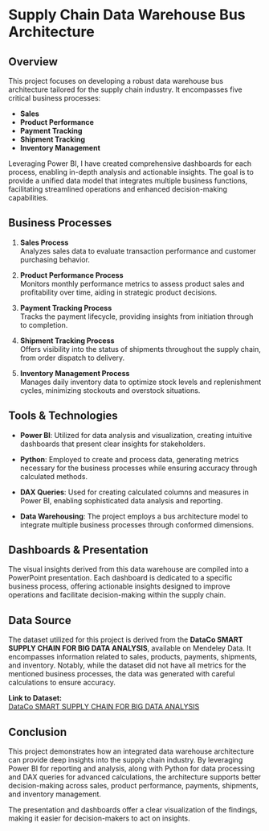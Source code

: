 # Supply Chain Data Warehouse Bus Architecture

## Overview

This project focuses on developing a robust data warehouse bus architecture tailored for the supply chain industry. It encompasses five critical business processes: 

- **Sales**
- **Product Performance**
- **Payment Tracking**
- **Shipment Tracking**
- **Inventory Management**

Leveraging Power BI, I have created comprehensive dashboards for each process, enabling in-depth analysis and actionable insights. The goal is to provide a unified data model that integrates multiple business functions, facilitating streamlined operations and enhanced decision-making capabilities.

## Business Processes

1. **Sales Process**  
   Analyzes sales data to evaluate transaction performance and customer purchasing behavior.

2. **Product Performance Process**  
   Monitors monthly performance metrics to assess product sales and profitability over time, aiding in strategic product decisions.

3. **Payment Tracking Process**  
   Tracks the payment lifecycle, providing insights from initiation through to completion.

4. **Shipment Tracking Process**  
   Offers visibility into the status of shipments throughout the supply chain, from order dispatch to delivery.

5. **Inventory Management Process**  
   Manages daily inventory data to optimize stock levels and replenishment cycles, minimizing stockouts and overstock situations.

## Tools & Technologies

- **Power BI**: Utilized for data analysis and visualization, creating intuitive dashboards that present clear insights for stakeholders.

- **Python**: Employed to create and process data, generating metrics necessary for the business processes while ensuring accuracy through calculated methods.

- **DAX Queries**: Used for creating calculated columns and measures in Power BI, enabling sophisticated data analysis and reporting.

- **Data Warehousing**: The project employs a bus architecture model to integrate multiple business processes through conformed dimensions.

## Dashboards & Presentation

The visual insights derived from this data warehouse are compiled into a PowerPoint presentation. Each dashboard is dedicated to a specific business process, offering actionable insights designed to improve operations and facilitate decision-making within the supply chain.

## Data Source

The dataset utilized for this project is derived from the **DataCo SMART SUPPLY CHAIN FOR BIG DATA ANALYSIS**, available on Mendeley Data. It encompasses information related to sales, products, payments, shipments, and inventory. Notably, while the dataset did not have all metrics for the mentioned business processes, the data was generated with careful calculations to ensure accuracy.

**Link to Dataset:**  
[DataCo SMART SUPPLY CHAIN FOR BIG DATA ANALYSIS](https://data.mendeley.com/datasets/8gx2fvg2k6/5)

## Conclusion

This project demonstrates how an integrated data warehouse architecture can provide deep insights into the supply chain industry. By leveraging Power BI for reporting and analysis, along with Python for data processing and DAX queries for advanced calculations, the architecture supports better decision-making across sales, product performance, payments, shipments, and inventory management.

The presentation and dashboards offer a clear visualization of the findings, making it easier for decision-makers to act on insights.
